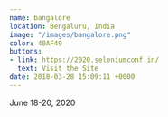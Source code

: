 ```yaml
---
name: bangalore
location: Bengaluru, India
image: "/images/bangalore.png"
color: 40AF49
buttons:
- link: https://2020.seleniumconf.in/
  text: Visit the Site
date: 2018-03-28 15:09:11 +0000
---
```


June 18-20, 2020
